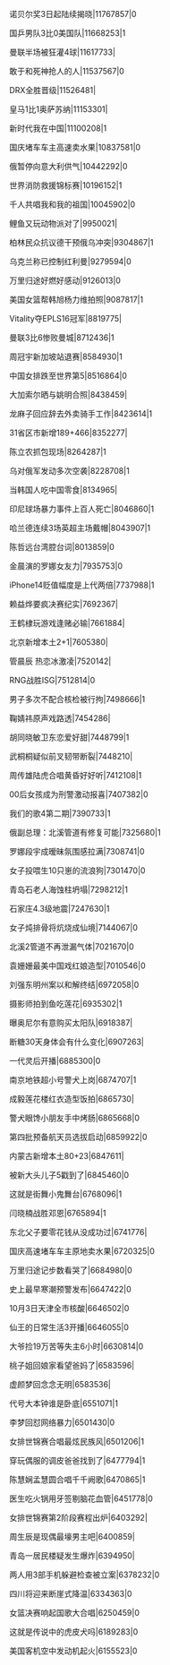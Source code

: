 诺贝尔奖3日起陆续揭晓|11767857|0

国乒男队3比0美国队|11668253|1

曼联半场被狂灌4球|11617733|

敢于和死神抢人的人|11537567|0

DRX全胜晋级|11526481|

皇马1比1奥萨苏纳|11153301|

新时代我在中国|11100208|1

国庆堵车车主高速卖水果|10837581|0

俄暂停向意大利供气|10442292|0

世界消防救援锦标赛|10196152|1

千人共唱我和我的祖国|10045902|0

鲤鱼又玩动物派对了|9950021|

柏林民众抗议德干预俄乌冲突|9304867|1

乌克兰称已控制红利曼|9279594|0

万里归途好燃好感动|9126013|0

美国女篮帮韩旭杨力维拍照|9087817|1

Vitality夺EPLS16冠军|8819775|

曼联3比6惨败曼城|8712436|1

周冠宇新加坡站退赛|8584930|1

中国女排跌至世界第5|8516864|0

大加索尔晒与姚明合照|8438459|

龙麻子回应辞去外卖骑手工作|8423614|1

31省区市新增189+466|8352277|

陈立农抓包现场|8264287|1

乌对俄军发动多次空袭|8228708|1

当韩国人吃中国零食|8134965|

印尼球场暴力事件上百人死亡|8046860|1

哈兰德连续3场英超主场戴帽|8043907|1

陈哲远台湾腔台词|8013859|0

金晨演的罗娜女友力|7935753|0

iPhone14贬值幅度是上代两倍|7737988|1

赖益烨要疯决赛纪实|7692367|

王鹤棣玩游戏逢赌必输|7661884|

北京新增本土2+1|7605380|

管晨辰 热恋冰激凌|7520142|

RNG战胜ISG|7512814|0

男子多次不配合核检被行拘|7498666|1

鞠婧祎原声戏路透|7454286|

胡同晓敏卫东恋爱好甜|7448799|1

武桐桐疑似前叉韧带断裂|7448210|

周传雄陆虎合唱黄昏好好听|7412108|1

00后女孩成为刑警激动报喜|7407382|0

我们的歌4第二期|7390733|1

俄副总理：北溪管道有修复可能|7325680|1

罗娜段宇成暧昧氛围感拉满|7308741|0

女子投喂生10只崽的流浪狗|7301470|0

青岛石老人海蚀柱坍塌|7298212|1

石家庄4.3级地震|7247630|1

女子炖排骨将炕烧成仙境|7144067|0

北溪2管道不再泄漏气体|7021670|0

袁姗姗最美中国戏红娘造型|7010546|0

刘强东明州案以和解终结|6972058|0

摄影师拍到鱼吃莲花|6935302|1

曝奥尼尔有意购买太阳队|6918387|

断糖30天身体会有什么变化|6907263|

一代灵后开播|6885300|0

南京地铁超小号警犬上岗|6874707|1

成毅莲花楼红衣造型饭拍|6865730|

警犬眼馋小朋友手中烤肠|6865668|0

第四批预备航天员选拔启动|6859922|0

内蒙古新增本土80+23|6847611|

被新大头儿子5戳到了|6845460|0

这就是街舞小鬼舞台|6768096|1

闫晓楠战胜邓恩|6765894|1

东北父子要零花钱从没成功过|6741776|

国庆高速堵车车主原地卖水果|6720325|0

万里归途记步数看哭了|6684980|0

史上最早寒潮预警发布|6647422|0

10月3日天津全市核酸|6646502|0

仙王的日常生活3开播|6646055|0

大爷捡19万苦等失主6小时|6630814|0

桃子姐回娘家看望爸妈了|6583596|

虚颜梦回念念无明|6583536|

代号大本钟谁是卧底|6551071|1

李梦回怼网络暴力|6501430|0

女排世锦赛合唱最炫民族风|6501206|1

穿玩偶服的调皮爸爸找到了|6477794|1

陈慧娴孟慧圆合唱千千阙歌|6470865|1

医生吃火锅用牙签剔脑花血管|6451778|0

女排世锦赛第2阶段赛程出炉|6403292|

周生辰是现偶最壕男主吧|6400859|

青岛一居民楼疑发生爆炸|6394950|

两人用3部手机躲避检查被立案|6378232|0

四川将迎来断崖式降温|6334363|0

女篮决赛响起国歌大合唱|6250459|0

这就是传说中的虎皮犬吗|6189283|0

美国客机空中发动机起火|6155523|0

